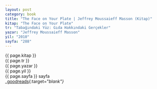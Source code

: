 ```yaml
---
layout: post
category: book
title: "The Face on Your Plate | Jeffrey Moussaieff Masson (Kitap)"
kitap: "The Face on Your Plate"
tr: "Tabağındaki Yüz: Gıda Hakkındaki Gerçekler"
yazar: "Jeffrey Moussaieff Masson"
yil: "2010"
sayfa: "288"
---
```




{{ page.kitap }}  
{{ page.tr }}  
{{ page.yazar }}  
{{ page.yil }}  
{{ page.sayfa }} sayfa  
<span class="link1">_[goodreads](https://www.goodreads.com/book/show/5289150-the-face-on-your-plate){:target="_blank"}_</span>
